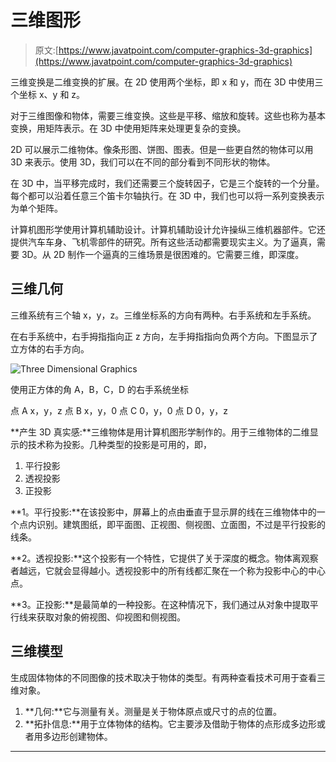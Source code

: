 # 三维图形

> 原文:[https://www.javatpoint.com/computer-graphics-3d-graphics](https://www.javatpoint.com/computer-graphics-3d-graphics)

三维变换是二维变换的扩展。在 2D 使用两个坐标，即 x 和 y，而在 3D 中使用三个坐标 x、y 和 z。

对于三维图像和物体，需要三维变换。这些是平移、缩放和旋转。这些也称为基本变换，用矩阵表示。在 3D 中使用矩阵来处理更复杂的变换。

2D 可以展示二维物体。像条形图、饼图、图表。但是一些更自然的物体可以用 3D 来表示。使用 3D，我们可以在不同的部分看到不同形状的物体。

在 3D 中，当平移完成时，我们还需要三个旋转因子，它是三个旋转的一个分量。每个都可以沿着任意三个笛卡尔轴执行。在 3D 中，我们也可以将一系列变换表示为单个矩阵。

计算机图形学使用计算机辅助设计。计算机辅助设计允许操纵三维机器部件。它还提供汽车车身、飞机零部件的研究。所有这些活动都需要现实主义。为了逼真，需要 3D。从 2D 制作一个逼真的三维场景是很困难的。它需要三维，即深度。

## 三维几何

三维系统有三个轴 x，y，z。三维坐标系的方向有两种。右手系统和左手系统。

在右手系统中，右手拇指指向正 z 方向，左手拇指指向负两个方向。下图显示了立方体的右手方向。

![Three Dimensional Graphics](../Images/d274b5b5f303169deea3232f27a6f912.png)

使用正方体的角 A，B，C，D 的右手系统坐标

点 A x，y，z
点 B x，y，0
点 C 0，y，0
点 D 0，y，z

**产生 3D 真实感:**三维物体是用计算机图形学制作的。用于三维物体的二维显示的技术称为投影。几种类型的投影是可用的，即，

1.  平行投影
2.  透视投影
3.  正投影

**1。平行投影:**在该投影中，屏幕上的点由垂直于显示屏的线在三维物体中的一个点内识别。建筑图纸，即平面图、正视图、侧视图、立面图，不过是平行投影的线条。

**2。透视投影:**这个投影有一个特性，它提供了关于深度的概念。物体离观察者越远，它就会显得越小。透视投影中的所有线都汇聚在一个称为投影中心的中心点。

**3。正投影:**是最简单的一种投影。在这种情况下，我们通过从对象中提取平行线来获取对象的俯视图、仰视图和侧视图。

## 三维模型

生成固体物体的不同图像的技术取决于物体的类型。有两种查看技术可用于查看三维对象。

1.  **几何:**它与测量有关。测量是关于物体原点或尺寸的点的位置。
2.  **拓扑信息:**用于立体物体的结构。它主要涉及借助于物体的点形成多边形或者用多边形创建物体。

* * *